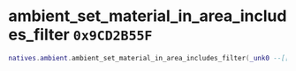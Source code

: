 # ambient_set_material_in_area_includes_filter `0x9CD2B55F`

```lua
natives.ambient.ambient_set_material_in_area_includes_filter(_unk0 --[[ integer ]], _unk1 --[[ integer ]], _unk2 --[[ integer ]])
```